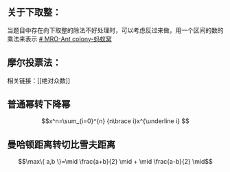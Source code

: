 
## 关于下取整：
当题目中存在向下取整的除法不好处理时，可以考虑反过来做，用一个区间的数的乘法来表示 [# MRO-Ant colony-蚂蚁窝](https://www.luogu.com.cn/problem/P3576)

## 摩尔投票法：
相关链接：[[绝对众数]]

## 普通幂转下降幂

$$x^n=\sum_{i=0}^{n} {n\brace i}x^{\underline i} $$
## 曼哈顿距离转切比雪夫距离

$$\max\{ a,b \}=\mid \frac{a+b}{2} \mid + \mid \frac{a-b}{2} \mid$$
